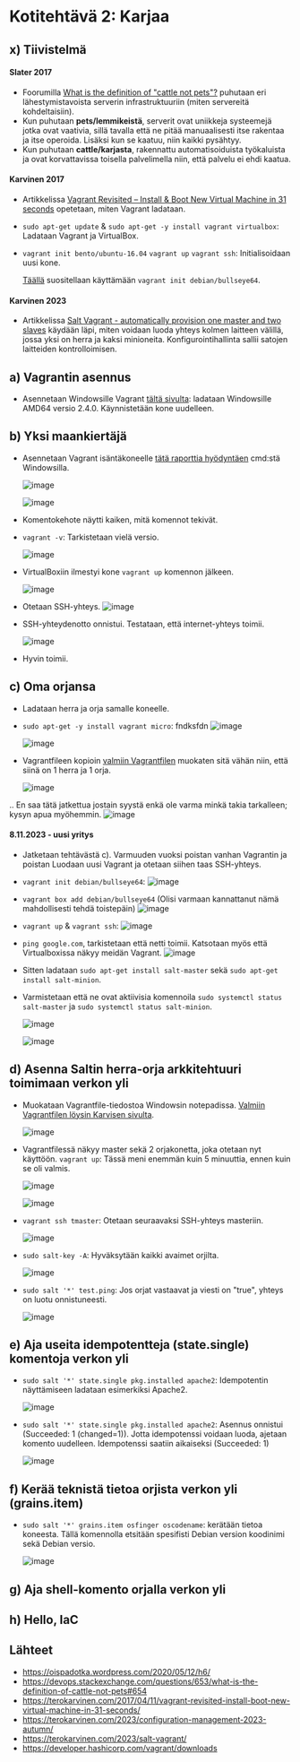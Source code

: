 # Kotitehtävä 2: Karjaa

## x) Tiivistelmä
#### Slater 2017
- Foorumilla [What is the definition of "cattle not pets"?](https://devops.stackexchange.com/questions/653/what-is-the-definition-of-cattle-not-pets#654) puhutaan eri lähestymistavoista serverin infrastruktuuriin (miten servereitä kohdeltaisiin).
- Kun puhutaan **pets/lemmikeistä**, serverit ovat uniikkeja systeemejä jotka ovat vaativia, sillä tavalla että ne pitää manuaalisesti itse rakentaa ja itse operoida. Lisäksi kun se kaatuu, niin kaikki pysähtyy.
- Kun puhutaan **cattle/karjasta**, rakennattu automatisoiduista työkaluista ja ovat korvattavissa toisella palvelimella niin, että palvelu ei ehdi kaatua.

#### Karvinen 2017
- Artikkelissa [Vagrant Revisited – Install & Boot New Virtual Machine in 31 seconds](https://terokarvinen.com/2017/04/11/vagrant-revisited-install-boot-new-virtual-machine-in-31-seconds/) opetetaan, miten Vagrant ladataan.
- `sudo apt-get update` & `sudo apt-get -y install vagrant virtualbox`: Ladataan Vagrant ja VirtualBox.
- `vagrant init bento/ubuntu-16.04`
  `vagrant up`
  `vagrant ssh`: Initialisoidaan uusi kone.

  [Täällä](https://terokarvinen.com/2023/configuration-management-2023-autumn/) suositellaan käyttämään `vagrant init debian/bullseye64`.

#### Karvinen 2023
- Artikkelissa [Salt Vagrant - automatically provision one master and two slaves](https://terokarvinen.com/2023/salt-vagrant/) käydään läpi, miten voidaan luoda yhteys kolmen laitteen välillä, jossa yksi on herra ja kaksi minioneita. Konfigurointihallinta sallii satojen laitteiden kontrolloimisen.

## a) Vagrantin asennus
- Asennetaan Windowsille Vagrant [tältä sivulta](https://developer.hashicorp.com/vagrant/downloads): ladataan Windowsille AMD64 versio 2.4.0. Käynnistetään kone uudelleen.


## b) Yksi maankiertäjä

- Asennetaan Vagrant isäntäkoneelle [tätä raporttia hyödyntäen](https://oispadotka.wordpress.com/2020/05/12/h6/) cmd:stä Windowsilla.
  
  ![image](https://github.com/16cats/Infra-as-Code-course/assets/97065659/1aec8b26-2e9a-4a08-beda-973e8bdb7ce2)

  ![image](https://github.com/16cats/Infra-as-Code-course/assets/97065659/e2e41456-4417-43b3-9523-33ac3fd87e71)

- Komentokehote näytti kaiken, mitä komennot tekivät.
- `vagrant -v`: Tarkistetaan vielä versio.
  
  ![image](https://github.com/16cats/Infra-as-Code-course/assets/97065659/b603817f-5175-4002-9bd8-3c1cb3a1e586)

- VirtualBoxiin ilmestyi kone `vagrant up` komennon jälkeen.

    ![image](https://github.com/16cats/Infra-as-Code-course/assets/97065659/9adc706f-732f-43e8-a11c-4d2f20810b43)

- Otetaan SSH-yhteys.
  ![image](https://github.com/16cats/Infra-as-Code-course/assets/97065659/18be176d-9bb9-4ad9-876b-ffcd382615f4)

- SSH-yhteydenotto onnistui. Testataan, että internet-yhteys toimii.

  ![image](https://github.com/16cats/Infra-as-Code-course/assets/97065659/2c5c8cca-af05-4458-b255-7b1fd5d46dbd)

- Hyvin toimii.

## c) Oma orjansa
- Ladataan herra ja orja samalle koneelle.
- `sudo apt-get -y install vagrant micro`: fndksfdn
  ![image](https://github.com/16cats/Infra-as-Code-course/assets/97065659/088ec07b-db9c-4b88-8122-f841e7eb12d3)

  ![image](https://github.com/16cats/Infra-as-Code-course/assets/97065659/ee3da185-0e83-4782-9ea5-2039aabe7373)

- Vagrantfileen kopioin [valmiin Vagrantfilen](https://terokarvinen.com/2023/salt-vagrant/) muokaten sitä vähän niin, että siinä on 1 herra ja 1 orja.
  
  ![image](https://github.com/16cats/Infra-as-Code-course/assets/97065659/aa98ac84-28b1-4d75-b723-c9a66ea60bd1)

.. En saa tätä jatkettua jostain syystä enkä ole varma minkä takia tarkalleen; kysyn apua myöhemmin.
  ![image](https://github.com/16cats/Infra-as-Code-course/assets/97065659/b81b50a5-347e-45fb-aae1-734d0286b7e8)

#### 8.11.2023 - uusi yritys

- Jatketaan tehtävästä c). Varmuuden vuoksi poistan vanhan Vagrantin ja poistan Luodaan uusi Vagrant ja otetaan siihen taas SSH-yhteys.
- `vagrant init debian/bullseye64`:
  ![image](https://github.com/16cats/Infra-as-Code-course/assets/97065659/8d802bed-28dc-4b6b-b9b2-d94463f0af9b)

- `vagrant box add debian/bullseye64` (Olisi varmaan kannattanut nämä mahdollisesti tehdä toistepäin)
  ![image](https://github.com/16cats/Infra-as-Code-course/assets/97065659/13922967-75a9-4649-9c42-8f187b36320d)

- `vagrant up` & `vagrant ssh`:
  ![image](https://github.com/16cats/Infra-as-Code-course/assets/97065659/d6195fbf-5aab-4ae6-a9ab-5e89c1ba964d)

- `ping google.com`, tarkistetaan että netti toimii. Katsotaan myös että Virtualboxissa näkyy meidän Vagrant.
  ![image](https://github.com/16cats/Infra-as-Code-course/assets/97065659/d106f677-3307-47f7-8192-6abefa0647de)

- Sitten ladataan `sudo apt-get install salt-master` sekä `sudo apt-get install salt-minion`.
- Varmistetaan että ne ovat aktiivisia komennoila `sudo systemctl status salt-master` ja `sudo systemctl status salt-minion`.
  
  ![image](https://github.com/16cats/Infra-as-Code-course/assets/97065659/0e2cd807-e8d5-4ca9-bcaa-99c2425f5f2a)

  ![image](https://github.com/16cats/Infra-as-Code-course/assets/97065659/03e496f3-e31a-4130-9387-2385d179db18)

## d) Asenna Saltin herra-orja arkkitehtuuri toimimaan verkon yli

- Muokataan Vagrantfile-tiedostoa Windowsin notepadissa. [Valmiin Vagrantfilen löysin Karvisen sivulta](https://terokarvinen.com/2023/salt-vagrant/).
  
  ![image](https://github.com/16cats/Infra-as-Code-course/assets/97065659/a673664e-da14-4341-9cd5-0b6d4f49ebfe)

- Vagrantfilessä näkyy master sekä 2 orjakonetta, joka otetaan nyt käyttöön. `vagrant up`: Tässä meni enemmän kuin 5 minuuttia, ennen kuin se oli valmis.

  ![image](https://github.com/16cats/Infra-as-Code-course/assets/97065659/78bd3d65-2ad3-45ad-98b3-576a4290c9a8)

  ![image](https://github.com/16cats/Infra-as-Code-course/assets/97065659/49bee873-4ca1-4b18-b62b-a946dc0c3fe5)

- `vagrant ssh tmaster`: Otetaan seuraavaksi SSH-yhteys masteriin.
  
  ![image](https://github.com/16cats/Infra-as-Code-course/assets/97065659/a92afd2a-17e4-483f-8066-3bd4c4099372)

- `sudo salt-key -A`: Hyväksytään kaikki avaimet orjilta.
  
  ![image](https://github.com/16cats/Infra-as-Code-course/assets/97065659/977b51a7-2b0b-47c4-9353-a634429d5a6b)

- `sudo salt '*' test.ping`: Jos orjat vastaavat ja viesti on "true", yhteys on luotu onnistuneesti.
  
  ![image](https://github.com/16cats/Infra-as-Code-course/assets/97065659/1184065f-604c-47ef-88ed-c800f5eb1922)

## e) Aja useita idempotentteja (state.single) komentoja verkon yli 
- `sudo salt '*' state.single pkg.installed apache2`: Idempotentin näyttämiseen ladataan esimerkiksi Apache2.

  ![image](https://github.com/16cats/Infra-as-Code-course/assets/97065659/734cb3bd-e50d-442d-b72f-aec63d98f153)

- `sudo salt '*' state.single pkg.installed apache2`: Asennus onnistui (Succeeded: 1 (changed=1)). Jotta idempotenssi voidaan luoda, ajetaan komento uudelleen. Idempotenssi saatiin aikaiseksi (Succeeded: 1)
  
  ![image](https://github.com/16cats/Infra-as-Code-course/assets/97065659/f3665dda-2f44-409e-bfd1-a148742cdadc)

## f) Kerää teknistä tietoa orjista verkon yli (grains.item)
- `sudo salt '*' grains.item osfinger oscodename`: kerätään tietoa koneesta. Tällä komennolla etsitään spesifisti Debian version koodinimi sekä Debian versio.

  ![image](https://github.com/16cats/Infra-as-Code-course/assets/97065659/96226553-f2d3-4abc-bff6-c3e0fc3a7498)

## g) Aja shell-komento orjalla verkon yli

## h) Hello, IaC



## Lähteet
- https://oispadotka.wordpress.com/2020/05/12/h6/
- https://devops.stackexchange.com/questions/653/what-is-the-definition-of-cattle-not-pets#654
- https://terokarvinen.com/2017/04/11/vagrant-revisited-install-boot-new-virtual-machine-in-31-seconds/
- https://terokarvinen.com/2023/configuration-management-2023-autumn/
- https://terokarvinen.com/2023/salt-vagrant/
- https://developer.hashicorp.com/vagrant/downloads

